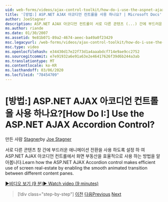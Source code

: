```yaml
---
uid: web-forms/videos/ajax-control-toolkit/how-do-i-use-the-aspnet-ajax-accordion-control
title: '[방법:] ASP.NET AJAX 아코디언 컨트롤을 사용 하나요? | Microsoft Docs'
author: JoeStagner
description: ASP.NET AJAX 아코디언 컨트롤이 서로 다른 콘텐츠 (...) 간에 부드러운 애니메이션 전환을 사용 하도록 설정 하 여 화면 부동산을 효율적으로 사용 하는 방법을 알아봅니다.
ms.author: riande
ms.date: 01/30/2007
ms.assetid: 9e81b071-89a2-4674-aeec-ba49a0f23429
msc.legacyurl: /web-forms/videos/ajax-control-toolkit/how-do-i-use-the-aspnet-ajax-accordion-control
msc.type: video
ms.openlocfilehash: e34430d17e22f73d1a4aaabdcf714e9ae9cc2752
ms.sourcegitcommit: e7e91932a6e91a63e2e46417626f39d6b244a3ab
ms.translationtype: MT
ms.contentlocale: ko-KR
ms.lasthandoff: 03/06/2020
ms.locfileid: "78454709"
---
```

# <a name="how-do-i-use-the-aspnet-ajax-accordion-control"></a><span data-ttu-id="2d64a-104">[방법:] ASP.NET AJAX 아코디언 컨트롤을 사용 하나요?</span><span class="sxs-lookup"><span data-stu-id="2d64a-104">[How Do I:] Use the ASP.NET AJAX Accordion Control?</span></span>

<span data-ttu-id="2d64a-105">만든 사람 [Stagner](https://github.com/JoeStagner)</span><span class="sxs-lookup"><span data-stu-id="2d64a-105">by [Joe Stagner](https://github.com/JoeStagner)</span></span>

<span data-ttu-id="2d64a-106">서로 다른 콘텐츠 창 간에 부드러운 애니메이션 전환을 사용 하도록 설정 하 여 ASP.NET AJAX 아코디언 컨트롤에서 화면 부동산을 효율적으로 사용 하는 방법을 알아봅니다.</span><span class="sxs-lookup"><span data-stu-id="2d64a-106">Learn how the ASP.NET AJAX Accordion control makes efficient use of screen real-estate by enabling the smooth animated transition between different content panes.</span></span>

[<span data-ttu-id="2d64a-107">&#9654;비디오 보기 (9 분)</span><span class="sxs-lookup"><span data-stu-id="2d64a-107">&#9654; Watch video (9 minutes)</span></span>](https://channel9.msdn.com/Blogs/ASP-NET-Site-Videos/how-do-i-use-the-aspnet-ajax-accordion-control)

> [!div class="step-by-step"]
> <span data-ttu-id="2d64a-108">[이전](how-do-i-use-the-aspnet-ajax-alwaysvisible-control-extender.md)
> [다음](how-do-i-use-the-aspnet-ajax-collapsable-panel-extender.md)</span><span class="sxs-lookup"><span data-stu-id="2d64a-108">[Previous](how-do-i-use-the-aspnet-ajax-alwaysvisible-control-extender.md)
[Next](how-do-i-use-the-aspnet-ajax-collapsable-panel-extender.md)</span></span>
